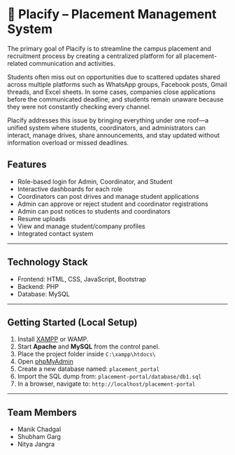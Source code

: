 # 🎯 Placify – Placement Management System

The primary goal of Placify is to streamline the campus placement and recruitment process by creating a centralized platform for all placement-related communication and activities.

Students often miss out on opportunities due to scattered updates shared across multiple platforms such as WhatsApp groups, Facebook posts, Gmail threads, and Excel sheets. In some cases, companies close applications before the communicated deadline, and students remain unaware because they were not constantly checking every channel.

Placify addresses this issue by bringing everything under one roof—a unified system where students, coordinators, and administrators can interact, manage drives, share announcements, and stay updated without information overload or missed deadlines.



## Features

- Role-based login for Admin, Coordinator, and Student
- Interactive dashboards for each role
- Coordinators can post drives and manage student applications
- Admin can approve or reject student and coordinator registrations
- Admin can post notices to students and coordinators
- Resume uploads
- View and manage student/company profiles
- Integrated contact system

---

## Technology Stack

- Frontend: HTML, CSS, JavaScript, Bootstrap
- Backend: PHP
- Database: MySQL

---

## Getting Started (Local Setup)

1. Install [XAMPP](https://www.apachefriends.org/) or WAMP.
2. Start **Apache** and **MySQL** from the control panel.
3. Place the project folder inside `C:\xampp\htdocs\`
4. Open [phpMyAdmin](http://localhost/phpmyadmin)
5. Create a new database named: `placement_portal`
6. Import the SQL dump from: `placement-portal/database/db1.sql`
7. In a browser, navigate to: `http://localhost/placement-portal`

---

## Team Members

- Manik Chadgal
- Shubham Garg
- Nitya Jangra



